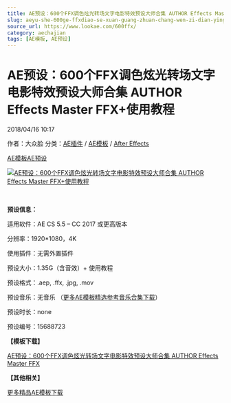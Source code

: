 ```yaml
---
title: AE预设：600个FFX调色炫光转场文字电影特效预设大师合集 AUTHOR Effects Master FFX+使用教程
slug: aeyu-she-600ge-ffxdiao-se-xuan-guang-zhuan-chang-wen-zi-dian-ying-te-xiao-yu-she-da-shi-he-ji-author-effects-master-ffx-shi-yong-jiao-cheng
source_url: https://www.lookae.com/600ffx/
category: aechajian
tags: [AE模板, AE预设]
---
```

# AE预设：600个FFX调色炫光转场文字电影特效预设大师合集 AUTHOR Effects Master FFX+使用教程

2018/04/16 10:17

作者：大众脸
分类：[AE插件](https://www.lookae.com/after-effects/aechajian/) / [AE模板](https://www.lookae.com/after-effects/other-after-effects/) / [After Effects](https://www.lookae.com/after-effects/)

[AE模板](https://www.lookae.com/tag/ae%e6%a8%a1%e6%9d%bf/)[AE预设](https://www.lookae.com/tag/ae%e9%a2%84%e8%ae%be/)

[![AE预设：600个FFX调色炫光转场文字电影特效预设大师合集 AUTHOR Effects Master FFX+使用教程](https://www.lookae.com/wp-content/uploads/2018/04/600FFX.jpg "AE预设：600个FFX调色炫光转场文字电影特效预设大师合集 AUTHOR Effects Master FFX+使用教程-LookAE.com")](https://www.lookae.com/wp-content/uploads/2018/04/600FFX.jpg)

﻿

**预设信息：**

适用软件：AE CS 5.5 – CC 2017 或更高版本

分辨率：1920\*1080，4K

使用插件：无需外置插件

预设大小：1.35G（含音效）+ 使用教程

预设格式：.aep, .ffx, .jpg, .mov

预设音乐：无音乐 （[更多AE模板精选参考音乐合集下载](https://item.taobao.com/item.htm?spm=a1z10.1.w4004-2793089344.4.MUvxbV&id=37289930486)）

预设时长：none

预设编号：15688723

**【模板下载】**

[AE预设：600个FFX调色炫光转场文字电影特效预设大师合集 AUTHOR Effects Master FFX](https://lookae.ctfile.com/fs/680462-244354441)

**【其他相关】**

[更多精品AE模板下载](https://www.lookae.com/after-effects/other-after-effects/)

